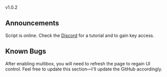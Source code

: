 v1.0.2

## Announcements
Script is online. Check the [Discord](https://discord.gg/aFj4pDjR) for a tutorial and to gain key access.

## Known Bugs
After enabling multibox, you will need to refresh the page to regain UI control. Feel free to update this section—I'll update the GitHub accordingly.
